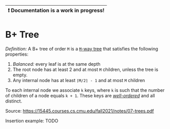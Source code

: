 | :exclamation:  Documentation is a work in progress! |
|-----------------------------------------------------|

# B+ Tree
_Definition:_ A B+ tree of order `M` is a [`M`-way tree](https://en.wikipedia.org/wiki/M-ary_tree) that satisfies the following properties:
1. _Balanced:_ every leaf is at the same depth
2. The root node has at least 2 and at most `M` children, unless the tree is empty.
3. Any internal node has at least `⌈M/2⌉ - 1` and at most `M` children

To each internal node we associate `k` keys, where `k` is such that the number of children of a node equals `k + 1`. These keys are [_well-ordered_](https://en.wikipedia.org/wiki/Well-order) and all distinct. 

[//]: # (4. Any leaf node has at least `⌈M/2⌉ - 1` and at most `M - 1` children)

Source: https://15445.courses.cs.cmu.edu/fall2021/notes/07-trees.pdf




Insertion example:
TODO

